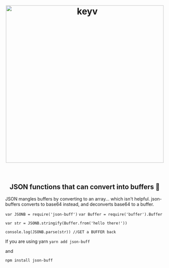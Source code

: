 
<h1 align="center">
	<img width="500" src="https://user-images.githubusercontent.com/33973828/74024465-ccc99700-4956-11ea-9066-3b2dc2817ac0.png" alt="keyv">
	<br>
	<br>
 <h2 align="center">JSON functions that can convert into buffers 🎉</h2>
</h1>

JSON mangles buffers by converting to an array... which isn't helpful. json-buffers converts to base64 instead, and deconverts base64 to a buffer.

` var JSONB = require('json-buff') `
` var Buffer = require('buffer').Buffer `

` var str = JSONB.stringify(Buffer.from('hello there!')) `

` console.log(JSONB.parse(str)) //GET a BUFFER back `
 

If you are using yarn
` yarn add json-buff `

and 

` npm install json-buff `
